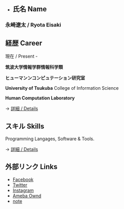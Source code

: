 + ## 氏名 Name

### **永崎遼太  /  Ryota Eisaki**

## 経歴 Career

現在  /  Present - 

**筑波大学情報学群情報科学類**  

**ヒューマンンコンピュテーション研究室**

**University of Tsukuba**   College of Information Science

**Human Computation Laboratory**


-> [ 詳細  /  Details ](https://github.com/RyotaEisaki/about_me/blob/master/Career.md)


## スキル Skills

Programming Langages, Software & Tools.

-> [ 詳細  /  Details ](https://github.com/RyotaEisaki/about_me/blob/master/Skills.md)

## 外部リンク Links
+ [Facebook](https://www.facebook.com/ryotaeisaki)
+ [Twitter](https://twitter.com/eisaki_ryota?prefetchTimestamp=1571484504357)
+ [Instagram](https://www.instagram.com/___r_____e________/?hl=ja)
+ [Ameba Ownd](https://ryotaeisaki.amebaownd.com/)
+ [note](https://note.mu/r_e)
